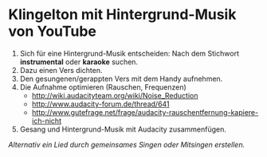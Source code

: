 # Klingelton mit Hintergrund-Musik von YouTube
1. Sich für eine Hintergrund-Musik entscheiden: Nach dem Stichwort **instrumental** oder **karaoke** suchen.
1. Dazu einen Vers dichten.
1. Den gesungenen/gerappten Vers mit dem Handy aufnehmen.
1. Die Aufnahme optimieren (Rauschen, Frequenzen)
	* http://wiki.audacityteam.org/wiki/Noise_Reduction
	* http://www.audacity-forum.de/thread/641
	* http://www.gutefrage.net/frage/audacity-rauschentfernung-kapiere-ich-nicht
1. Gesang und Hintergrund-Musik mit Audacity zusammenfügen.

*Alternativ ein Lied durch gemeinsames Singen oder Mitsingen erstellen.*
